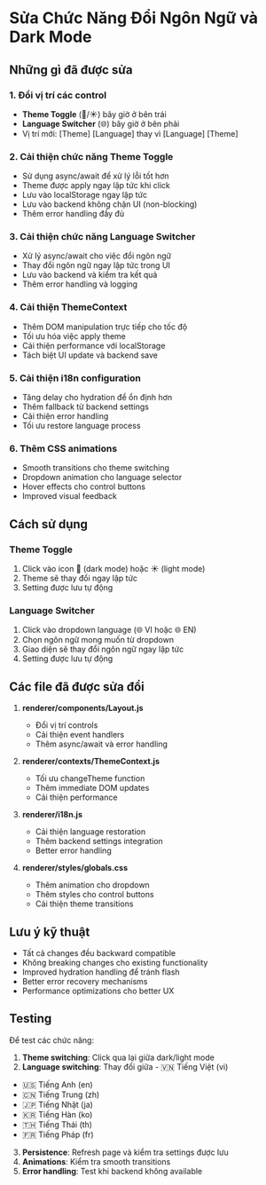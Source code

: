# Sửa Chức Năng Đổi Ngôn Ngữ và Dark Mode

## Những gì đã được sửa

### 1. Đổi vị trí các control
- **Theme Toggle** (🌙/☀️) bây giờ ở bên trái
- **Language Switcher** (🌐) bây giờ ở bên phải
- Vị trí mới: [Theme] [Language] thay vì [Language] [Theme]

### 2. Cải thiện chức năng Theme Toggle
- Sử dụng async/await để xử lý lỗi tốt hơn
- Theme được apply ngay lập tức khi click
- Lưu vào localStorage ngay lập tức
- Lưu vào backend không chặn UI (non-blocking)
- Thêm error handling đầy đủ

### 3. Cải thiện chức năng Language Switcher
- Xử lý async/await cho việc đổi ngôn ngữ
- Thay đổi ngôn ngữ ngay lập tức trong UI
- Lưu vào backend và kiểm tra kết quả
- Thêm error handling và logging

### 4. Cải thiện ThemeContext
- Thêm DOM manipulation trực tiếp cho tốc độ
- Tối ưu hóa việc apply theme
- Cải thiện performance với localStorage
- Tách biệt UI update và backend save

### 5. Cải thiện i18n configuration
- Tăng delay cho hydration để ổn định hơn
- Thêm fallback từ backend settings
- Cải thiện error handling
- Tối ưu restore language process

### 6. Thêm CSS animations
- Smooth transitions cho theme switching
- Dropdown animation cho language selector
- Hover effects cho control buttons
- Improved visual feedback

## Cách sử dụng

### Theme Toggle
1. Click vào icon 🌙 (dark mode) hoặc ☀️ (light mode)
2. Theme sẽ thay đổi ngay lập tức
3. Setting được lưu tự động

### Language Switcher  
1. Click vào dropdown language (🌐 VI hoặc 🌐 EN)
2. Chọn ngôn ngữ mong muốn từ dropdown
3. Giao diện sẽ thay đổi ngôn ngữ ngay lập tức
4. Setting được lưu tự động

## Các file đã được sửa đổi

1. **renderer/components/Layout.js**
   - Đổi vị trí controls
   - Cải thiện event handlers
   - Thêm async/await và error handling

2. **renderer/contexts/ThemeContext.js**
   - Tối ưu changeTheme function
   - Thêm immediate DOM updates
   - Cải thiện performance

3. **renderer/i18n.js**
   - Cải thiện language restoration
   - Thêm backend settings integration
   - Better error handling

4. **renderer/styles/globals.css**
   - Thêm animation cho dropdown
   - Thêm styles cho control buttons
   - Cải thiện theme transitions

## Lưu ý kỹ thuật

- Tất cả changes đều backward compatible
- Không breaking changes cho existing functionality  
- Improved hydration handling để tránh flash
- Better error recovery mechanisms
- Performance optimizations cho better UX

## Testing

Để test các chức năng:

1. **Theme switching**: Click qua lại giữa dark/light mode
2. **Language switching**: Thay đổi giữa - 🇻🇳 Tiếng Việt (vi) 
- 🇺🇸 Tiếng Anh (en)
- 🇨🇳 Tiếng Trung (zh) 
- 🇯🇵 Tiếng Nhật (ja)
- 🇰🇷 Tiếng Hàn (ko)
- 🇹🇭 Tiếng Thái (th)
- 🇫🇷 Tiếng Pháp (fr)
3. **Persistence**: Refresh page và kiểm tra settings được lưu
4. **Animations**: Kiểm tra smooth transitions
5. **Error handling**: Test khi backend không available 